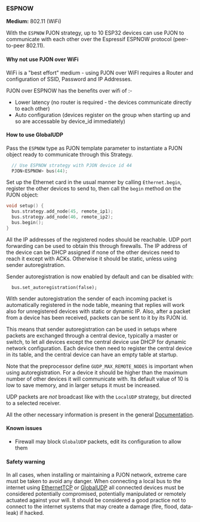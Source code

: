 ### ESPNOW

**Medium:** 802.11 (WiFi)

With the `ESPNOW` PJON strategy, up to 10 ESP32 devices can use PJON to communicate with each other over the Espressif
ESPNOW protocol (peer-to-peer 802.11).

#### Why not use PJON over WiFi

WiFi is a "best effort" medium - using PJON over WiFI requires a Router and configuration of SSID, Password and IP Addresses.

PJON over ESPNOW has the benefits over wifi of :-

* Lower latency (no router is required - the devices communicate directly to each other)
* Auto configuration (devices register on the group when starting up and so are accessable by device_id immediately)

#### How to use GlobalUDP
Pass the `ESPNOW` type as PJON template parameter to instantiate a PJON object ready to communicate through this Strategy.
```cpp  
  // Use ESPNOW strategy with PJON device id 44
  PJON<ESPNOW> bus(44);
```
Set up the Ethernet card in the usual manner by calling `Ethernet.begin`, register the other devices to send to,
then call the `begin` method on the PJON object:
```cpp  
void setup() {
  bus.strategy.add_node(45, remote_ip1);
  bus.strategy.add_node(46, remote_ip2);
  bus.begin();
}
```
All the IP addresses of the registered nodes should be reachable. UDP port forwarding can be used to obtain this
through firewalls. The IP address of the device can be DHCP assigned if none of the other devices need to reach it
except with ACKs. Otherwise it should be static, unless using sender autoregistration.

Sender autoregistration is now enabled by default and can be disabled with:

```
  bus.set_autoregistration(false);
```

With sender autoregistration the sender of each incoming packet is automatically registered in the node table, meaning that replies will work also for unregistered devices with static or dynamic IP. Also, after a packet from a device has been received, packets can be sent to it by its PJON id.

This means that sender autoregistration can be used in setups where packets are exchanged through a central device, typically a master or switch, to let all devices except the central device use DHCP for dynamic network configuration. Each device then need to register the central device in its table, and the central device can have an empty table at startup.

Note that the preprocessor define `GUDP_MAX_REMOTE_NODES` is important when using autoregistration. For a device it should be higher than the maximum number of other devices it will communicate with. Its default value of 10 is low to save memory, and in larger setups it must be increased.

UDP packets are _not_ broadcast like with the `LocalUDP` strategy, but directed to a selected receiver.

All the other necessary information is present in the general [Documentation](/documentation).

#### Known issues
- Firewall may block `GlobalUDP` packets, edit its configuration to allow them

#### Safety warning
In all cases, when installing or maintaining a PJON network, extreme care must be taken to avoid any danger. When connecting a local bus to the internet using [EthernetTCP](/src/strategies/EthernetTCP) or [GlobalUDP](/src/strategies/GlobalUDP) all connected devices must be considered potentially compromised, potentially manipulated or remotely actuated against your will. It should be considered a good practice not to connect to the internet systems that may create a damage (fire, flood, data-leak) if hacked.
